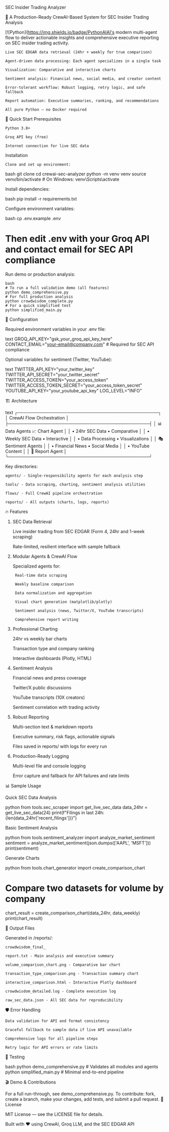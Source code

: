 SEC Insider Trading Analyzer

🏢 A Production-Ready CrewAI-Based System for SEC Insider Trading Analysis

[![Python](https://img.shields.io/badge/PythonAIAI's modern multi-agent flow to deliver actionable insights and comprehensive executive reporting on SEC insider trading activity.

    Live SEC EDGAR data retrieval (24hr + weekly for true comparison)

    Agent-driven data processing: Each agent specializes in a single task

    Visualization: Comparative and interactive charts

    Sentiment analysis: Financial news, social media, and creator content

    Error-tolerant workflow: Robust logging, retry logic, and safe fallback

    Report automation: Executive summaries, ranking, and recommendations

    All pure Python — no Docker required

🚀 Quick Start
Prerequisites

    Python 3.8+

    Groq API key (free)

    Internet connection for live SEC data

Installation

    Clone and set up environment:

bash
git clone <repository-url>
cd crewai-sec-analyzer
python -m venv venv
source venv/bin/activate  # On Windows: venv\Scripts\activate

Install dependencies:

bash
pip install -r requirements.txt

Configure environment variables:

bash
cp .env.example .env
# Then edit .env with your Groq API and contact email for SEC API compliance

Run demo or production analysis:

    bash
    # To run a full validation demo (all features)
    python demo_comprehensive.py
    # For full production analysis
    python crowdwisdom_complete.py
    # For a quick simplified test
    python simplified_main.py

🔧 Configuration

Required environment variables in your .env file:

text
GROQ_API_KEY="gsk_your_groq_api_key_here"
CONTACT_EMAIL="your-email@company.com"  # Required for SEC API compliance

Optional variables for sentiment (Twitter, YouTube):

text
TWITTER_API_KEY="your_twitter_key"
TWITTER_API_SECRET="your_twitter_secret"
TWITTER_ACCESS_TOKEN="your_access_token"
TWITTER_ACCESS_TOKEN_SECRET="your_access_token_secret"
YOUTUBE_API_KEY="your_youtube_api_key"
LOG_LEVEL="INFO"

🏗️ Architecture

text
┌─────────────────────────────────────────────┐
│          CrewAI Flow Orchestration          │
├─────────────────────────────────────────────┤
│    📊 Data Agents        📈 Chart Agent      │
│   • 24hr SEC Data       • Comparative       │
│   • Weekly SEC Data     • Interactive       │
│   • Data Processing     • Visualizations    │
│   🎭 Sentiment Agents                       │
│   • Financial News      • Social Media      │
│   • YouTube Content                          │
│    📄 Report Agent                          │
└─────────────────────────────────────────────┘

Key directories:

    agents/ - Single-responsibility agents for each analysis step

    tools/ - Data scraping, charting, sentiment analysis utilities

    flows/ - Full CrewAI pipeline orchestration

    reports/ - All outputs (charts, logs, reports)

🔥 Features
1. SEC Data Retrieval

    Live insider trading from SEC EDGAR (Form 4, 24hr and 1-week scraping)

    Rate-limited, resilient interface with sample fallback

2. Modular Agents & CrewAI Flow

    Specialized agents for:

        Real-time data scraping

        Weekly baseline comparison

        Data normalization and aggregation

        Visual chart generation (matplotlib/plotly)

        Sentiment analysis (news, Twitter/X, YouTube transcripts)

        Comprehensive report writing

3. Professional Charting

    24hr vs weekly bar charts

    Transaction type and company ranking

    Interactive dashboards (Plotly, HTML)

4. Sentiment Analysis

    Financial news and press coverage

    Twitter/X public discussions

    YouTube transcripts (10X creators)

    Sentiment correlation with trading activity

5. Robust Reporting

    Multi-section text & markdown reports

    Executive summary, risk flags, actionable signals

    Files saved in reports/ with logs for every run

6. Production-Ready Logging

    Multi-level file and console logging

    Error capture and fallback for API failures and rate limits

📊 Sample Usage

Quick SEC Data Analysis

python
from tools.sec_scraper import get_live_sec_data
data_24hr = get_live_sec_data(24)
print(f"Filings in last 24h: {len(data_24hr['recent_filings'])}")

Basic Sentiment Analysis

python
from tools.sentiment_analyzer import analyze_market_sentiment
sentiment = analyze_market_sentiment(json.dumps(['AAPL', 'MSFT']))
print(sentiment)

Generate Charts

python
from tools.chart_generator import create_comparison_chart
# Compare two datasets for volume by company
chart_result = create_comparison_chart(data_24hr, data_weekly)
print(chart_result)

📂 Output Files

Generated in /reports/:

    crowdwisdom_final_

    report.txt - Main analysis and executive summary

    volume_comparison_chart.png - Comparative bar chart

    transaction_type_comparison.png - Transaction summary chart

    interactive_comparison.html - Interactive Plotly dashboard

    crowdwisdom_detailed.log - Complete execution log

    raw_sec_data.json - All SEC data for reproducibility

🛡️ Error Handling

    Data validation for API and format consistency

    Graceful fallback to sample data if live API unavailable

    Comprehensive logs for all pipeline steps

    Retry logic for API errors or rate limits

🧪 Testing

bash
python demo_comprehensive.py    # Validates all modules and agents
python simplified_main.py       # Minimal end-to-end pipeline

🎬 Demo & Contributions

For a full run-through, see demo_comprehensive.py.
To contribute: fork, create a branch, make your changes, add tests, and submit a pull request.
📄 License

MIT License — see the LICENSE file for details.

Built with ❤️ using CrewAI, Groq LLM, and the SEC EDGAR API
